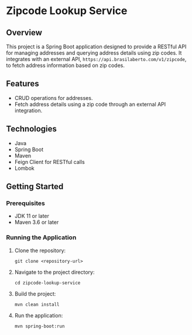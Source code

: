 # Zipcode Lookup Service

## Overview
This project is a Spring Boot application designed to provide a RESTful API for managing addresses and querying address details using zip codes. It integrates with an external API, `https://api.brasilaberto.com/v1/zipcode`, to fetch address information based on zip codes.

## Features
- CRUD operations for addresses.
- Fetch address details using a zip code through an external API integration.

## Technologies
- Java
- Spring Boot
- Maven
- Feign Client for RESTful calls
- Lombok

## Getting Started

### Prerequisites
- JDK 11 or later
- Maven 3.6 or later

### Running the Application
1. Clone the repository:
   ```
   git clone <repository-url>
   ```
2. Navigate to the project directory:
   ```
   cd zipcode-lookup-service
   ```
3. Build the project:
   ```
   mvn clean install
   ```
4. Run the application:
   ```
   mvn spring-boot:run
   ```
